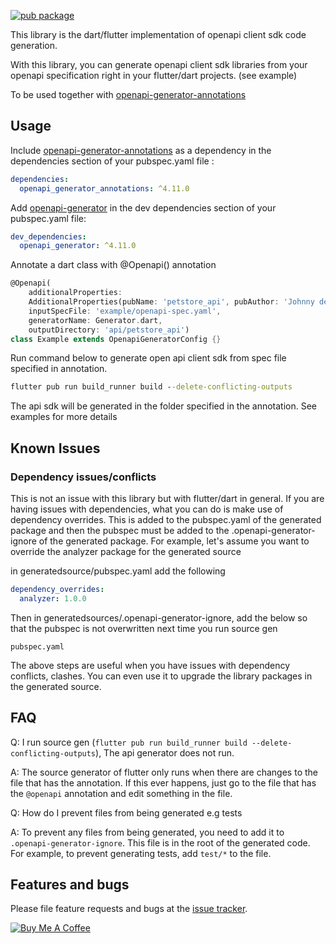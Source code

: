 

[![pub package](https://img.shields.io/pub/v/openapi_generator.svg)](https://pub.dev/packages/openapi_generator)

This library is the dart/flutter implementation of openapi client sdk code generation.

With this library, you can generate openapi client sdk libraries from your openapi specification right in your flutter/dart projects. (see example)

To be used together with [openapi-generator-annotations](https://pub.dev/packages/openapi_generator_annotations)


## Usage

Include [openapi-generator-annotations](https://pub.dev/packages/openapi_generator_annotations) as a dependency in the dependencies section of your pubspec.yaml file :

```yaml
dependencies:
  openapi_generator_annotations: ^4.11.0
```


Add [openapi-generator](https://pub.dev/packages/openapi_generator) in the dev dependencies section of your pubspec.yaml file:

```yaml
dev_dependencies:
  openapi_generator: ^4.11.0
```


Annotate a dart class with @Openapi() annotation

```dart
@Openapi(
    additionalProperties:
    AdditionalProperties(pubName: 'petstore_api', pubAuthor: 'Johnny dep'),
    inputSpecFile: 'example/openapi-spec.yaml',
    generatorName: Generator.dart,
    outputDirectory: 'api/petstore_api')
class Example extends OpenapiGeneratorConfig {}
```

Run command below to generate open api client sdk from spec file specified in annotation. 
```cmd
flutter pub run build_runner build --delete-conflicting-outputs
```

The api sdk will be generated in the folder specified in the annotation. See examples for more details

## Known Issues
### Dependency issues/conflicts
This is not an issue with this library but with flutter/dart in general. If you are having issues with dependencies, what
you can do is make use of dependency overrides. This is added to the pubspec.yaml of the generated package and then the pubspec
must be added to the .openapi-generator-ignore of the generated package.
For example, let's assume you want to override the analyzer package for the generated source

in generatedsource/pubspec.yaml add the following

```yaml
dependency_overrides:
  analyzer: 1.0.0
```

Then in generatedsources/.openapi-generator-ignore, add the below so that the pubspec is not overwritten next time you
run source gen

```.gitignore
pubspec.yaml
```

The above steps are useful when you have issues with dependency conflicts, clashes. You can even use it to upgrade the
library packages in the generated source.

## FAQ

Q: I run source gen (`flutter pub run build_runner build --delete-conflicting-outputs`), The api generator does not run.

A: The source generator of flutter only runs when there are changes to the file that has the annotation. If this ever
happens, just go to the file that has the `@openapi` annotation and edit something in the file.

Q: How do I prevent files from being generated e.g tests

A: To prevent any files from being generated, you need to add it to ```.openapi-generator-ignore```. This file is in the
root of the generated code. For example, to prevent generating tests, add ```test/*``` to the file.

## Features and bugs

Please file feature requests and bugs at the [issue tracker][tracker].

[tracker]: https://github.com/gibahjoe/openapi-generator-dart/issues


<a href="https://www.buymeacoffee.com/gibahjoe" target="_blank"><img src="https://bmc-cdn.nyc3.digitaloceanspaces.com/BMC-button-images/custom_images/orange_img.png" alt="Buy Me A Coffee" style="height: auto !important;width: auto !important;" ></a>
